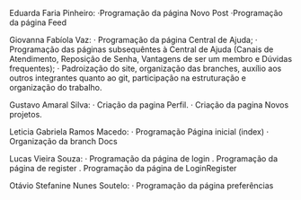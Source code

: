 Eduarda Faria Pinheiro:
·Programação da página Novo Post
·Programação da página Feed

Giovanna Fabíola Vaz: 
· Programação da página Central de Ajuda;
· Programação das páginas subsequêntes à Central de Ajuda (Canais de Atendimento, Reposição de Senha, Vantagens de ser um membro e Dúvidas frequentes);
· Padroização do site, organização das branches, auxílio aos outros integrantes quanto ao git, participação na estruturação e organização do trabalho.

Gustavo Amaral Silva:
· Criação da pagina Perfil.
· Criação da pagina Novos projetos.

Leticia Gabriela Ramos Macedo:
· Programação Página inicial (index)
· Organização da branch Docs

Lucas Vieira Souza:
· Programação da página de login
. Programação da página de register
. Programação da página de LoginRegister

Otávio Stefanine Nunes Soutelo:
·  Programação da página preferências
